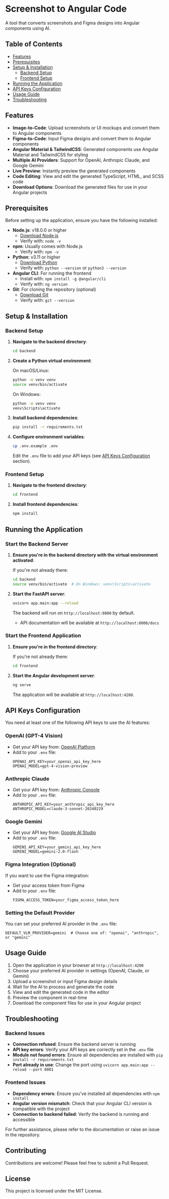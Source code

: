 # Screenshot to Angular Code

A tool that converts screenshots and Figma designs into Angular components using AI.

## Table of Contents
- [Features](#features)
- [Prerequisites](#prerequisites)
- [Setup & Installation](#setup--installation)
  - [Backend Setup](#backend-setup)
  - [Frontend Setup](#frontend-setup)
- [Running the Application](#running-the-application)
- [API Keys Configuration](#api-keys-configuration)
- [Usage Guide](#usage-guide)
- [Troubleshooting](#troubleshooting)

## Features

- **Image-to-Code**: Upload screenshots or UI mockups and convert them to Angular components
- **Figma-to-Code**: Input Figma designs and convert them to Angular components
- **Angular Material & TailwindCSS**: Generated components use Angular Material and TailwindCSS for styling
- **Multiple AI Providers**: Support for OpenAI, Anthropic Claude, and Google Gemini
- **Live Preview**: Instantly preview the generated components
- **Code Editing**: View and edit the generated TypeScript, HTML, and SCSS code
- **Download Options**: Download the generated files for use in your Angular projects

## Prerequisites

Before setting up the application, ensure you have the following installed:

- **Node.js**: v18.0.0 or higher
  - [Download Node.js](https://nodejs.org/)
  - Verify with: `node -v`
- **npm**: Usually comes with Node.js
  - Verify with: `npm -v`
- **Python**: v3.11 or higher
  - [Download Python](https://www.python.org/downloads/)
  - Verify with: `python --version` or `python3 --version`
- **Angular CLI**: For running the frontend
  - Install with: `npm install -g @angular/cli`
  - Verify with: `ng version`
- **Git**: For cloning the repository (optional)
  - [Download Git](https://git-scm.com/downloads)
  - Verify with: `git --version`

## Setup & Installation

### Backend Setup

1. **Navigate to the backend directory**:
   ```bash
   cd backend
   ```

2. **Create a Python virtual environment**:
   
   On macOS/Linux:
   ```bash
   python -m venv venv
   source venv/bin/activate
   ```
   
   On Windows:
   ```bash
   python -m venv venv
   venv\Scripts\activate
   ```

3. **Install backend dependencies**:
   ```bash
   pip install -r requirements.txt
   ```

4. **Configure environment variables**:
   ```bash
   cp .env.example .env
   ```
   
   Edit the `.env` file to add your API keys (see [API Keys Configuration](#api-keys-configuration) section).

### Frontend Setup

1. **Navigate to the frontend directory**:
   ```bash
   cd frontend
   ```

2. **Install frontend dependencies**:
   ```bash
   npm install
   ```

## Running the Application

### Start the Backend Server

1. **Ensure you're in the backend directory with the virtual environment activated**:
   
   If you're not already there:
   ```bash
   cd backend
   source venv/bin/activate  # On Windows: venv\Scripts\activate
   ```

2. **Start the FastAPI server**:
   ```bash
   uvicorn app.main:app --reload
   ```
   
   The backend will run on `http://localhost:8000` by default.
   - API documentation will be available at `http://localhost:8000/docs`

### Start the Frontend Application

1. **Ensure you're in the frontend directory**:
   
   If you're not already there:
   ```bash
   cd frontend
   ```

2. **Start the Angular development server**:
   ```bash
   ng serve
   ```
   
   The application will be available at `http://localhost:4200`.

## API Keys Configuration

You need at least one of the following API keys to use the AI features:

### OpenAI (GPT-4 Vision)
- Get your API key from: [OpenAI Platform](https://platform.openai.com/)
- Add to your `.env` file:
  ```
  OPENAI_API_KEY=your_openai_api_key_here
  OPENAI_MODEL=gpt-4-vision-preview
  ```

### Anthropic Claude
- Get your API key from: [Anthropic Console](https://console.anthropic.com/)
- Add to your `.env` file:
  ```
  ANTHROPIC_API_KEY=your_anthropic_api_key_here
  ANTHROPIC_MODEL=claude-3-sonnet-20240229
  ```

### Google Gemini
- Get your API key from: [Google AI Studio](https://ai.google.dev/)
- Add to your `.env` file:
  ```
  GEMINI_API_KEY=your_gemini_api_key_here
  GEMINI_MODEL=gemini-2.0-flash
  ```

### Figma Integration (Optional)
If you want to use the Figma integration:
- Get your access token from Figma
- Add to your `.env` file:
  ```
  FIGMA_ACCESS_TOKEN=your_figma_access_token_here
  ```

### Setting the Default Provider
You can set your preferred AI provider in the `.env` file:
```
DEFAULT_VLM_PROVIDER=gemini  # Choose one of: "openai", "anthropic", or "gemini"
```

## Usage Guide

1. Open the application in your browser at `http://localhost:4200`
2. Choose your preferred AI provider in settings (OpenAI, Claude, or Gemini)
3. Upload a screenshot or input Figma design details
4. Wait for the AI to process and generate the code
5. View and edit the generated code in the editor
6. Preview the component in real-time
7. Download the component files for use in your Angular project

## Troubleshooting

### Backend Issues
- **Connection refused**: Ensure the backend server is running
- **API key errors**: Verify your API keys are correctly set in the `.env` file
- **Module not found errors**: Ensure all dependencies are installed with `pip install -r requirements.txt`
- **Port already in use**: Change the port using `uvicorn app.main:app --reload --port 8001`

### Frontend Issues
- **Dependency errors**: Ensure you've installed all dependencies with `npm install`
- **Angular version mismatch**: Check that your Angular CLI version is compatible with the project
- **Connection to backend failed**: Verify the backend is running and accessible

For further assistance, please refer to the documentation or raise an issue in the repository.

## Contributing

Contributions are welcome! Please feel free to submit a Pull Request.

## License

This project is licensed under the MIT License. 